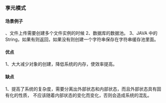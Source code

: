 ### 享元模式

#### 场景例子
、文件上传需要创建多个文件实例的时候
2、数据库的数据池。
3、JAVA 中的 String，如果有则返回，如果没有则创建一个字符串保存在字符串缓存池里面。
#### 优点
1、大大减少对象的创建，降低系统的内存，使效率提高。

#### 缺点
1、提高了系统的复杂度，需要分离出外部状态和内部状态，而且外部状态具有固有化的性质，
不应该随着内部状态的变化而变化，否则会造成系统的混乱。
